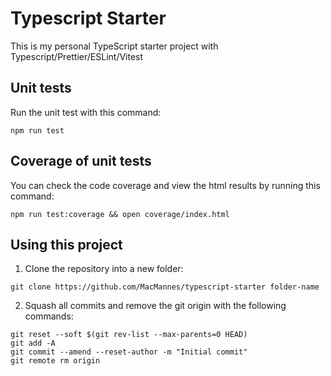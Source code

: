 # Typescript Starter

This is my personal TypeScript starter project with Typescript/Prettier/ESLint/Vitest

## Unit tests

Run the unit test with this command:

```shell
npm run test
```

## Coverage of unit tests

You can check the code coverage and view the html results by running this command:

```shell
npm run test:coverage && open coverage/index.html

```

## Using this project

1. Clone the repository into a new folder:

```shell
git clone https://github.com/MacMannes/typescript-starter folder-name
```

2. Squash all commits and remove the git origin with the following commands:

```shell
git reset --soft $(git rev-list --max-parents=0 HEAD)
git add -A
git commit --amend --reset-author -m "Initial commit"
git remote rm origin
```
